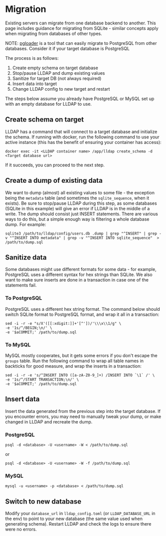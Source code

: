 # Migration

Existing servers can migrate from one database backend to another. This page includes guidance for migrating from SQLite - similar concepts apply when migrating from databases of other types.

NOTE: [pgloader](https://github.com/dimitri/pgloader) is a tool that can easily migrate to PostgreSQL from other databases. Consider it if your target database is PostgreSQL

The process is as follows:

1. Create empty schema on target database
2. Stop/pause LLDAP and dump existing values
3. Sanitize for target DB (not always required)
4. Insert data into target
5. Change LLDAP config to new target and restart

The steps below assume you already have PostgreSQL or MySQL set up with an empty database for LLDAP to use.

## Create schema on target

LLDAP has a command that will connect to a target database and initialize the
schema. If running with docker, run the following command to use your active
instance (this has the benefit of ensuring your container has access):

```
docker exec -it <LLDAP container name> /app/lldap create_schema -d <Target database url>
```

If it succeeds, you can proceed to the next step.

## Create a dump of existing data

We want to dump (almost) all existing values to some file - the exception being the `metadata` table (and sometimes
the `sqlite_sequence`, when it exists). Be sure to stop/pause LLDAP during this step, as some
databases (SQLite in this example) will give an error if LLDAP is in the middle of a write. The dump should consist just INSERT
statements. There are various ways to do this, but a simple enough way is filtering a
whole database dump. For example:

```
sqlite3 /path/to/lldap/config/users.db .dump | grep "^INSERT" | grep -v "^INSERT INTO metadata" | grep -v "^INSERT INTO sqlite_sequence"  > /path/to/dump.sql
```

## Sanitize data

Some databases might use different formats for some data - for example, PostgreSQL uses
a different syntax for hex strings than SQLite. We also want to make sure inserts are done in
a transaction in case one of the statements fail.

### To PostgreSQL

PostgreSQL uses a different hex string format. The command below should switch SQLite
format to PostgreSQL format, and wrap it all in a transaction:

```
sed -i -r -e "s/X'([[:xdigit:]]+'[^'])/'\\\x\\1/g" \
-e '1s/^/BEGIN;\n/' \
-e '$aCOMMIT;' /path/to/dump.sql
```

### To MySQL

MySQL mostly cooperates, but it gets some errors if you don't escape the `groups` table. Run the
following command to wrap all table names in backticks for good measure, and wrap the inserts in
a transaction:

```
sed -i -r -e 's/^INSERT INTO ([a-zA-Z0-9_]+) /INSERT INTO `\1` /' \
-e '1s/^/START TRANSACTION;\n/' \
-e '$aCOMMIT;' /path/to/dump.sql
```

## Insert data

Insert the data generated from the previous step into the target database. If you encounter errors,
you may need to manually tweak your dump, or make changed in LLDAP and recreate the dump.

### PostgreSQL

`psql -d <database> -U <username> -W < /path/to/dump.sql`

or 

`psql -d <database> -U <username> -W -f /path/to/dump.sql`

### MySQL

`mysql -u <username> -p <database> < /path/to/dump.sql`


## Switch to new database

Modify your `database_url` in `lldap_config.toml` (or `LLDAP_DATABASE_URL` in the env)
to point to your new database (the same value used when generating schema). Restart
LLDAP and check the logs to ensure there were no errors.